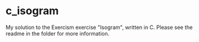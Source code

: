 # c_isogram
My solution to the Exercism exercise "Isogram", written in C. Please see the readme in the folder for more information.
